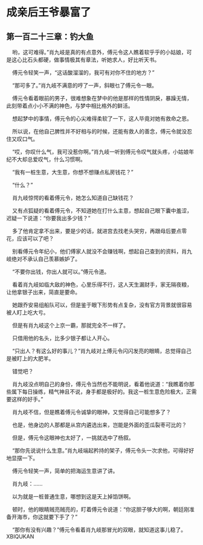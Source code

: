# 成亲后王爷暴富了 
 ## 第一百二十三章：钓大鱼
     哟，这可难得。”肖九岐是真的有点意外，傅元令这人瞧着软乎乎的小姑娘，可是这心比石头都硬，做事情极其有章法，听她求人，好比听天书。

    傅元令轻笑一声，“这话酸溜溜的，我可有对你不住的地方？”

    “那可多了。”肖九岐不满意的哼了一声，斜眼乜了傅元令一眼。

    傅元令看着眼前的男子，很难想象在梦中的他是那样的性情阴戾，暴躁无情，此刻带着点小小不满的神色，与梦中相比格外的鲜活。

    想起梦中的事情，傅元令的心尖难得柔软了一下，这人毕竟对她有救命之恩。

    所以说，在他自己脾性并不好相与的时候，还能有救人的善念，傅元令就没忍住又叹口气。

    “哎，你叹什么气，我可没惹你啊。”肖九岐一听到傅元令叹气就头疼，小姑娘年纪不大却总爱叹气，什么习惯啊。

    “我有一桩生意，大生意，你想不想赚点私房钱花？”

    “什么？”

    肖九岐惊愕的看着傅元令，她怎么知道自己缺钱花？

    又有点狐疑的看着傅元令，不知道她在打什么主意，想起自己眼下囊中羞涩，迟疑一下说道：“你要我出多少钱？”

    多了他肯定拿不出来，要是少的话，就进宫去找老头哭穷，再跟母后要点零花，应该可以了吧？

    别看傅元令年纪小，他们傅家人就没不会赚钱啊，想起自己查到的资料，肖九岐绝对不承认自己羡慕嫉妒了。

    “不要你出钱，你出人就可以。”傅元令道。

    看着肖九岐如临大敌的神色，心里乐得不行，这人天生漏财手，家无隔夜粮，让他拿银子出来，简直是要命。

    她跟乔安易组船队可以，但是鉴于眼下形势有点复杂，没有官方背景就很容易被人盯上吃大亏。

    但是有肖九岐这个上京一霸，那就完全不一样了。

    只借用他的名头，比多少银子都让人开心。

    “只出人？有这么好的事儿？”肖九岐对上傅元令闪闪发亮的眼睛，总觉得自己是被盯上的大肥羊。

    错觉吧？

    肖九岐没点明自己的身份，傅元令当然也不能明说，看着他说道：“我瞧着你那些属下每日操练，精气神且不说，身手都是极好的。我这一桩生意危险极大，正需要这样的好手。”

    肖九岐不信，但是瞧着傅元令诚挚的眼神，又觉得自己可能想多了？

    也是，他身边的人那都是从宫内遴选出来，岂能是外面的歪瓜裂枣可比的？

    但是，傅元令这眼神也太好了，一挑就选中了杨叙。

    “那你先说说什么生意。”肖九岐端起矜持的架子，傅元令头一次求他，可得好好地显摆一下。

    傅元令轻笑一声，简单的把海运生意讲了讲。

    肖九岐：……

    以为就是一桩普通生意，哪想到这是天上掉馅饼啊。

    顿时，他的眼睛贼亮贼亮的，盯着傅元令说道：“你这胆子够大的啊，朝廷刚准备开海市，你这就要下手了？”

    “那你有没有兴趣？”傅元令看着肖九岐那冒光的双眼，就知道这事儿稳了。 
XBIQUKAN